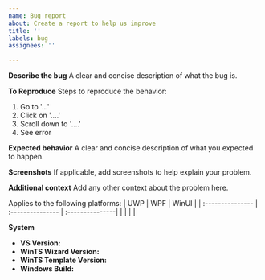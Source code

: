 ```yaml
---
name: Bug report
about: Create a report to help us improve
title: ''
labels: bug
assignees: ''

---
```


**Describe the bug**
A clear and concise description of what the bug is.

**To Reproduce**
Steps to reproduce the behavior:
1. Go to '...'
2. Click on '....'
3. Scroll down to '....'
4. See error

**Expected behavior**
A clear and concise description of what you expected to happen.

**Screenshots**
If applicable, add screenshots to help explain your problem.

**Additional context**
Add any other context about the problem here.

Applies to the following platforms:
| UWP              | WPF              | WinUI           |
| :--------------- | :--------------- | :---------------|
| <!-- Yes/No? --> | <!-- Yes/No? --> |<!-- Yes/No? --> |

**System**

- **VS Version:** 
- **WinTS Wizard Version:** 
- **WinTS Template Version:** 
- **Windows Build:**
